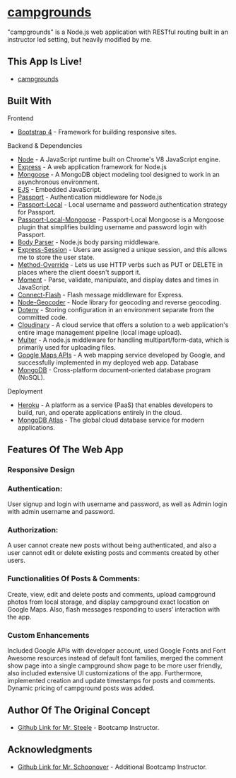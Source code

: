 # [campgrounds](https://cmpgrnds.herokuapp.com/)

"campgrounds" is a Node.js web application with RESTful routing built in an instructor led setting, but heavily modified by me.

## This App Is Live!

* [campgrounds](https://cmpgrnds.herokuapp.com/)

## Built With

Frontend
* [Bootstrap 4](https://getbootstrap.com/docs/4.1/getting-started/introduction/) - Framework for building responsive sites.


Backend & Dependencies
* [Node](https://nodejs.org/en/) - A JavaScript runtime built on Chrome's V8 JavaScript engine.
* [Express](https://expressjs.com/) - A web application framework for Node.js
* [Mongoose](https://expressjs.com/) - A MongoDB object modeling tool designed to work in an asynchronous environment.
* [EJS](https://ejs.co/) - Embedded JavaScript.
* [Passport](http://www.passportjs.org/) - Authentication middleware for Node.js
* [Passport-Local](https://www.npmjs.com/package/passport-local) - Local username and password authentication strategy for Passport.
* [Passport-Local-Mongoose](https://www.npmjs.com/package/passport-local-mongoose) - Passport-Local Mongoose is a Mongoose plugin that simplifies building username and password login with Passport.
* [Body Parser](https://www.npmjs.com/package/body-parser) - Node.js body parsing middleware.
* [Express-Session](https://www.npmjs.com/package/express-session) - Users are assigned a unique session, and this allows me to store the user state.
* [Method-Override](https://www.npmjs.com/package/method-override) - Lets us use HTTP verbs such as PUT or DELETE in places where the client doesn't support it.
* [Moment](https://momentjs.com/) - Parse, validate, manipulate, and display dates and times in JavaScript.
* [Connect-Flash](https://www.npmjs.com/package/connect-flash) - Flash message middleware for Express.
* [Node-Geocoder](https://www.npmjs.com/package/node-geocoder) - Node library for geocoding and reverse geocoding.
* [Dotenv](https://www.npmjs.com/package/dotenv) - Storing configuration in an environment separate from the committed code.
* [Cloudinary](https://www.npmjs.com/package/cloudinary) - A cloud service that offers a solution to a web application's entire image management pipeline (local image upload).
* [Multer](https://www.npmjs.com/package/multer) - A node.js middleware for handling multipart/form-data, which is primarily used for uploading files.
* [Google Maps APIs](https://cloud.google.com/maps-platform/) - A web mapping service developed by Google, and successfully implemented in my deployed web app.
Database
* [MongoDB](https://www.mongodb.com/) - Cross-platform document-oriented database program (NoSQL).


Deployment
* [Heroku](https://www.heroku.com/) - A platform as a service (PaaS) that enables developers to build, run, and operate applications entirely in the cloud.
* [MongoDB Atlas](https://www.mongodb.com/cloud/atlas) - The global cloud database service for modern applications.

## Features Of The Web App

### Responsive Design
### Authentication:

User signup and login with username and password, as well as Admin login with admin username and password.

### Authorization:

A user cannot create new posts without being authenticated, and also a user cannot edit or delete existing posts and comments created by other users. 

### Functionalities Of Posts & Comments:

Create, view, edit and delete posts and comments, upload campground photos from local storage, and display campground exact location on Google Maps. Also, flash messages responding to users’ interaction with the app.

### Custom Enhancements

Included Google APIs with developer account, used Google Fonts and Font Awesome resources instead of default font families, merged the comment show page into a single campground show page to be more user friendly, also included extensive UI customizations of the app. Furthermore, implemented creation and update timestamps for posts and comments. Dynamic pricing of campground posts was added.


## Author Of The Original Concept

* [Github Link for Mr. Steele](https://github.com/Colt) - Bootcamp Instructor.


## Acknowledgments

* [Github Link for Mr. Schoonover](https://github.com/nax3t) - Additional Bootcamp Instructor.
